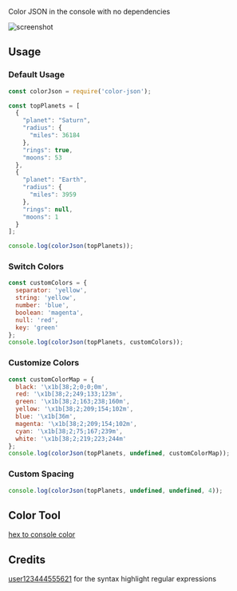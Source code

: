 Color JSON in the console with no dependencies

![screenshot](https://i.imgur.com/i6Kp3rZm.png)

## Usage
### Default Usage
```js
const colorJson = require('color-json');

const topPlanets = [
  {
    "planet": "Saturn",
    "radius": {
      "miles": 36184
    },
    "rings": true,
    "moons": 53
  },
  {
    "planet": "Earth",
    "radius": {
      "miles": 3959
    },
    "rings": null,
    "moons": 1
  }
];

console.log(colorJson(topPlanets));
```
### Switch Colors
```js
const customColors = {
  separator: 'yellow',
  string: 'yellow',
  number: 'blue',
  boolean: 'magenta',
  null: 'red',
  key: 'green'
};
console.log(colorJson(topPlanets, customColors));
```
### Customize Colors
```js
const customColorMap = {
  black: '\x1b[38;2;0;0;0m',
  red: '\x1b[38;2;249;133;123m',
  green: '\x1b[38;2;163;238;160m',
  yellow: '\x1b[38;2;209;154;102m',
  blue: '\x1b[36m',
  magenta: '\x1b[38;2;209;154;102m',
  cyan: '\x1b[38;2;75;167;239m',
  white: '\x1b[38;2;219;223;244m'
};
console.log(colorJson(topPlanets, undefined, customColorMap));
```

### Custom Spacing
```js
console.log(colorJson(topPlanets, undefined, undefined, 4));
```
## Color Tool
[hex to console color](https://codepen.io/zvakanaka/pen/MVWGJG)
## Credits
 [user123444555621](https://stackoverflow.com/a/7220510/4151489) for the syntax highlight regular expressions
